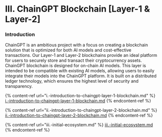# III. ChainGPT Blockchain \[Layer-1 & Layer-2]

### Introduction

ChainGPT is an ambitious project with a focus on creating a blockchain solution that is optimized for both AI models and cost-effective transactions. Our Layer-1 and Layer-2 blockchains provide an ideal platform for users to securely store and transact their cryptocurrency assets. ChainGPT blockchain is designed for on-chain AI models. This layer is intended to be compatible with existing AI models, allowing users to easily integrate their models into the ChainGPT platform. It is built on a distributed ledger technology, which ensures the highest level of security and transparency.

{% content-ref url="i.-introduction-to-chaingpt-layer-1-blockchain.md" %}
[i.-introduction-to-chaingpt-layer-1-blockchain.md](i.-introduction-to-chaingpt-layer-1-blockchain.md)
{% endcontent-ref %}

{% content-ref url="ii.-introduction-to-chaingpt-layer-2-blockchain.md" %}
[ii.-introduction-to-chaingpt-layer-2-blockchain.md](ii.-introduction-to-chaingpt-layer-2-blockchain.md)
{% endcontent-ref %}

{% content-ref url="iii.-initial-ecosystem.md" %}
[iii.-initial-ecosystem.md](iii.-initial-ecosystem.md)
{% endcontent-ref %}

